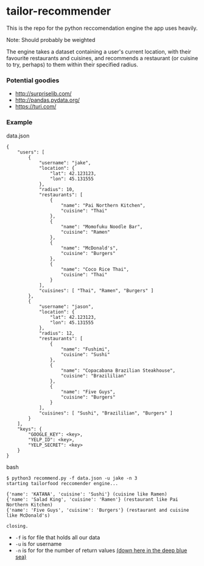 # tailor-recommender
This is the repo for the python reccomendation engine the app uses heavily.

Note: Should probably be weighted

The engine takes a dataset containing a user's current location, with their favourite restaurants and cuisines, and recommends a restaurant (or cuisine to try, perhaps) to them within their specified radius.

### Potential goodies

- http://surpriselib.com/
- http://pandas.pydata.org/
- https://turi.com/

### Example

data.json
```
{
    "users": [
        {
            "username": "jake",
            "location": {
                "lat": 42.123123,
                "lon": 45.131555
            },
            "radius": 10,
            "restaurants": [
                {
                    "name": "Pai Northern Kitchen",
                    "cuisine": "Thai"
                },
                {
                    "name": "Momofuku Noodle Bar",
                    "cuisine": "Ramen"
                },
                {
                    "name": "McDonald's",
                    "cuisine": "Burgers"
                },
                {
                    "name": "Coco Rice Thai",
                    "cuisine": "Thai"
                }
            ],
            "cuisines": [ "Thai", "Ramen", "Burgers" ]
        },
        {
            "username": "jason",
            "location": {
                "lat": 42.123123,
                "lon": 45.131555
            },
            "radius": 12,
            "restaurants": [
                {
                    "name": "Fushimi",
                    "cuisine": "Sushi"
                },
                {
                    "name": "Copacabana Brazilian Steakhouse",
                    "cuisine": "Brazililian"
                },
                {
                    "name": "Five Guys",
                    "cuisine": "Burgers"
                }
            ],
            "cuisines": [ "Sushi", "Brazililian", "Burgers" ]
        }
    ],
    "keys": {
        "GOOGLE_KEY": <key>,
        "YELP_ID": <key>,
        "YELP_SECRET": <key>
    }
}
```

bash

```
$ python3 recommend.py -f data.json -u jake -n 3 
starting tailorfood reccomender engine...

{'name': 'KATANA', 'cuisine': 'Sushi'} (cuisine like Ramen)
{'name': 'Salad King', 'cuisine': 'Ramen'} (restaurant like Pai Northern Kitchen)
{'name': 'Five Guys', 'cuisine': 'Burgers'} (restaurant and cuisine like McDonald's)

closing.
```

- `-f` is for file that holds all our data
- `-u` is for username
- `-n` is for for the number of return values [(down here in the deep blue sea)](https://www.youtube.com/watch?v=og8NywgVebU)

